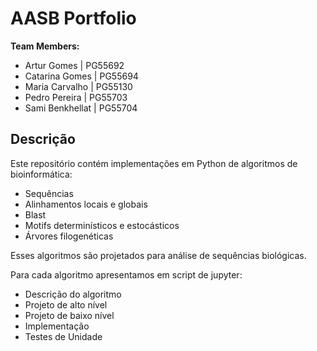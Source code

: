 # AASB Portfolio
 
 **Team Members:**

* Artur Gomes       | PG55692
* Catarina Gomes    | PG55694
* Maria Carvalho    | PG55130
* Pedro Pereira     | PG55703
* Sami Benkhellat   | PG55704


## Descrição
Este repositório contém implementações em Python de algoritmos de bioinformática:


- Sequências
- Alinhamentos locais e globais
- Blast
- Motifs determinísticos e estocásticos
- Árvores filogenéticas

Esses algoritmos são projetados para análise de sequências biológicas.

Para cada algoritmo apresentamos em script de jupyter:

- Descrição do algoritmo
- Projeto de alto nível
- Projeto de baixo nível
- Implementação
- Testes de Unidade 

